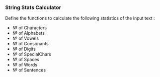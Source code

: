 ### String Stats Calculator

Define the functions to calculate the following statistics of the input text :

- № of Characters
- № of Alphabets
- № of Vowels
- № of Consonants
- № of Digits
- № of SpecialChars
- № of Spaces
- № of Words
- № of Sentences
